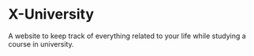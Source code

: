 # X-University
A website to keep track of everything related to your life while studying a course in university. 
